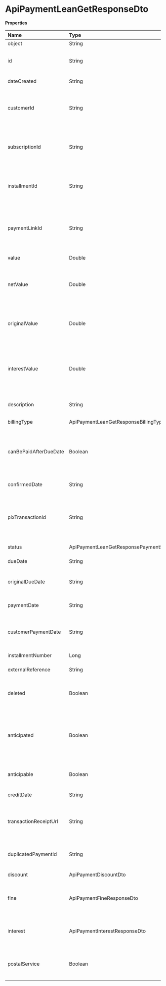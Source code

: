 # ApiPaymentLeanGetResponseDto

**Properties**

| Name                  | Type                                   | Required | Description                                                                          |
| :-------------------- | :------------------------------------- | :------- | :----------------------------------------------------------------------------------- |
| object                | String                                 | ❌       | Object type                                                                          |
| id                    | String                                 | ❌       | Unique payment identifier in Asaas                                                   |
| dateCreated           | String                                 | ❌       | Payment creation date                                                                |
| customerId            | String                                 | ❌       | Unique identifier of the customer to whom the payment belongs                        |
| subscriptionId        | String                                 | ❌       | Unique subscription identifier (when recurring billing)                              |
| installmentId         | String                                 | ❌       | Unique installment identifier (when billing in installments)                         |
| paymentLinkId         | String                                 | ❌       | Unique identifier of the payments link to which the payment belongs                  |
| value                 | Double                                 | ❌       | Payment amount                                                                       |
| netValue              | Double                                 | ❌       | Net value of the charge after discounting the Asaas fee                              |
| originalValue         | Double                                 | ❌       | Original amount of charge (filled when paid with interest and fine)                  |
| interestValue         | Double                                 | ❌       | Calculated amount of interest and fine that must be paid after the charge is due     |
| description           | String                                 | ❌       | Description of the payment                                                           |
| billingType           | ApiPaymentLeanGetResponseBillingType   | ❌       | Payment billing type                                                                 |
| canBePaidAfterDueDate | Boolean                                | ❌       | Informs whether the charge can be paid after the due date (Only for bank slip)       |
| confirmedDate         | String                                 | ❌       | Billing confirmation date                                                            |
| pixTransactionId      | String                                 | ❌       | Unique identifier of the Pix transaction to which the payment belongs                |
| status                | ApiPaymentLeanGetResponsePaymentStatus | ❌       | Payment status                                                                       |
| dueDate               | String                                 | ❌       | Payment due date                                                                     |
| originalDueDate       | String                                 | ❌       | Original due date upon creation of the payment                                       |
| paymentDate           | String                                 | ❌       | Payment date on Asaas                                                                |
| customerPaymentDate   | String                                 | ❌       | Date on which the customer paid the bank slip                                        |
| installmentNumber     | Long                                   | ❌       | Parcel number                                                                        |
| externalReference     | String                                 | ❌       | Free search field                                                                    |
| deleted               | Boolean                                | ❌       | Determines if the payment has been removed                                           |
| anticipated           | Boolean                                | ❌       | Defines whether the charge was anticipated or is in the process of being anticipated |
| anticipable           | Boolean                                | ❌       | Determines whether the charge is anticipated                                         |
| creditDate            | String                                 | ❌       | Billing Credit date                                                                  |
| transactionReceiptUrl | String                                 | ❌       | URL of proof of confirmation, receipt, reversal or removal                           |
| duplicatedPaymentId   | String                                 | ❌       | Duplicate billing identifier (if true)                                               |
| discount              | ApiPaymentDiscountDto                  | ❌       | Discount information                                                                 |
| fine                  | ApiPaymentFineResponseDto              | ❌       | Fine information for payment after due date                                          |
| interest              | ApiPaymentInterestResponseDto          | ❌       | Interest information for payment after due date                                      |
| postalService         | Boolean                                | ❌       | Define whether the payment will be sent via post                                     |

<!-- This file was generated by liblab | https://liblab.com/ -->
